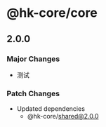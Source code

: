 # @hk-core/core

## 2.0.0

### Major Changes

- 测试

### Patch Changes

- Updated dependencies
  - @hk-core/shared@2.0.0
